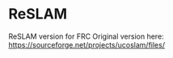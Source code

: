 # ReSLAM
ReSLAM version for FRC
Original version here: https://sourceforge.net/projects/ucoslam/files/